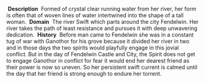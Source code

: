  **Description** 
 Formed of crystal clear running water from her river, her form is often that of woven lines of water intertwined into the shape of a tall woman.
 **Domain**
 The river Swift which parts around the city Fendelwin. Her river takes the path of least resistance and pursues it with deep unwavering dedication. 
 **History** 
 Before man came to Fendelwin she was in a constant tug of war with Ganothor for his grove because it divided her river in two and in those days the two spirits would playfully engage in this jovial conflict. But in the day of Fendelwin Castle and City, the Spirit does not get to engage Ganothor in conflict for fear it would end her dearest friend as their power is now so uneven. So her persistent swift current is calmed until the day that her friend is strong enough to endure her torrent.